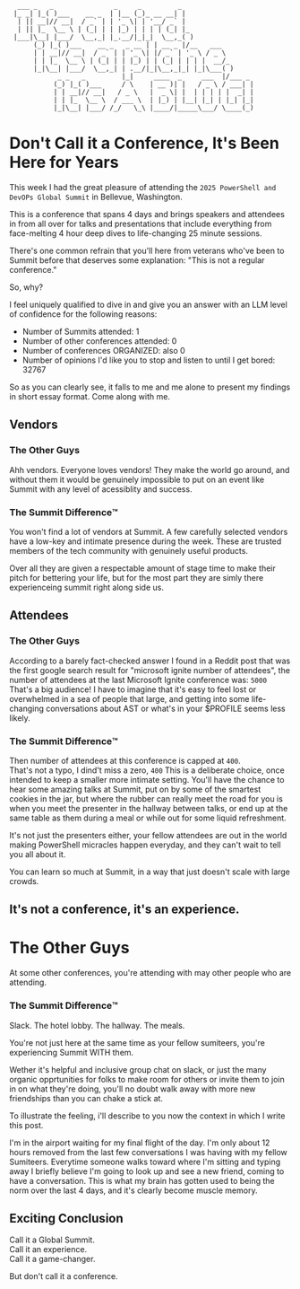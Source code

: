 ```
  ___ _   _               _     _         _                  
 |_ _| |_( )___    __ _  | |__ (_)_ __ __| |                 
  | || __|// __|  / _` | | '_ \| | '__/ _` |                 
  | || |_  \__ \ | (_| | | |_) | | | | (_| |_                
 |___|\__| |___/  \__,_| |_.__/|_|_|  \__,_( )               
      (_) |_( )___    __ _   _ __ | | __ _ |/__   ___        
      | | __|// __|  / _` | | '_ \| |/ _` | '_ \ / _ \       
      | | |_  \__ \ | (_| | | |_) | | (_| | | | |  __/_      
      |_|\__| |___/  \__,_| | .__/|_|\__,_|_| |_|\___( )     
            _ _   _         |_|     ____  _     ___  |/___ _ 
           (_) |_( )___     / \    | __ )| |   / _ \ / ___| |
           | | __|// __|   / _ \   |  _ \| |  | | | | |  _| |
           | | |_  \__ \  / ___ \  | |_) | |__| |_| | |_| |_|
           |_|\__| |___/ /_/   \_\ |____/|_____\___/ \____(_)
```

# Don't Call it a Conference, It's Been Here for Years

This week I had the great pleasure of attending the `2025 PowerShell and DevOPs Global Summit` in Bellevue, Washington.

This is a conference that spans 4 days and brings speakers and attendees in from all over for talks and presentations that include everything from face-melting 4 hour deep dives to life-changing 25 minute sessions.

There's one common refrain that you'll here from veterans who've been to Summit before that deserves some explanation: "This is not a regular conference."

So, why?

I feel uniquely qualified to dive in and give you an answer with an LLM level of confidence for the following reasons:

- Number of Summits attended: 1
- Number of other conferences attended: 0
- Number of conferences ORGANIZED: also 0
- Number of opinions I'd like you to stop and listen to until I get bored: 32767

So as you can clearly see, it falls to me and me alone to present my findings in short essay format.  Come along with me.

## Vendors

### The Other Guys

Ahh vendors.  Everyone loves vendors!  They make the world go around, and without them it would be genuinely impossible to put on an event like Summit with any level of acessiblity and success.

### The Summit Difference™️

You won't find a lot of vendors at Summit.  A few carefully selected vendors have a low-key and intimate presence during the week.  These are trusted members of the tech community with genuinely useful products.

Over all they are given a respectable amount of stage time to make their pitch for bettering your life, but for the most part they are simly there experienceing summit right along side us.

## Attendees

### The Other Guys

According to a barely fact-checked answer I found in a Reddit post that was the first google search result for "microsoft ignite number of attendees", the number of attendees at the last Microsoft Ignite conference was: `5000`
That's a big audience!  I have to imagine that it's easy to feel lost or overwhelmed in a sea of people that large, and getting into some life-changing conversations about AST or what's in your $PROFILE seems less likely.


### The Summit Difference™️

Then number of attendees at this conference is capped at `400`.  
That's not a typo, I dind't miss a zero, `400`
This is a deliberate choice, once intended to keep a smaller more intimate setting.  You'll have the chance to hear some amazing talks at Summit, put on by some of the smartest cookies in the jar, but where the rubber can really meet the road for you is when you meet the presenter in the hallway between talks, or end up at the same table as them during a meal or while out for some liquid refreshment.

It's not just the presenters either, your fellow attendees are out in the world making PowerShell micracles happen everyday, and they can't wait to tell you all about it.

You can learn so much at Summit, in a way that just doesn't scale with large crowds.

## It's not a conference, it's an experience.

# The Other Guys

At some other conferences, you're attending with may other people who are attending.

### The Summit Difference™️

Slack.  The hotel lobby.  The hallway.  The meals.

You're not just here at the same time as your fellow sumiteers, you're experiencing Summit WITH them.

Wether it's helpful and inclusive group chat on slack, or just the many organic opprtunities for folks to make room for others or invite them to join in on what they're doing, you'll no doubt walk away with more new friendships than you can chake a stick at.

To illustrate the feeling, i'll describe to you now the context in which I write this post.

I'm in the airport waiting for my final flight of the day.  I'm only about 12 hours removed from the last few conversations I was having with my fellow Sumiteers.  Everytime someone walks toward where I'm sitting and typing away I briefly believe I'm going to look up and see a new friend, coming to have a conversation.  This is what my brain has gotten used to being the norm over the last 4 days, and it's clearly become muscle memory.

## Exciting Conclusion

Call it a Global Summit.    
Call it an experience.  
Call it a game-changer.

But don't call it a conference.